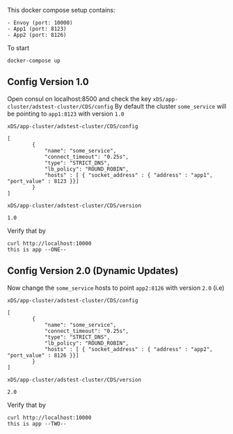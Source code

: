 This docker compose setup contains:

    - Envoy (port: 10000)
    - App1 (port: 8123)
    - App2 (port: 8126)

To start 
```
docker-compose up
```

## Config Version 1.0

Open consul on localhost:8500 and check the key `xDS/app-cluster/adstest-cluster/CDS/config`
By default the cluster `some_service` will be pointing to `app1:8123` with version `1.0`

`xDS/app-cluster/adstest-cluster/CDS/config`

```
[
		{
			"name": "some_service",
			"connect_timeout": "0.25s",
			"type": "STRICT_DNS",
			"lb_policy": "ROUND_ROBIN",
			"hosts" : [ { "socket_address" : { "address" : "app1", "port_value" : 8123 }}]
		}
]
```

`xDS/app-cluster/adstest-cluster/CDS/version`

```
1.0
```


Verify that by 

```
curl http://localhost:10000
this is app --ONE--
```

## Config Version 2.0 (Dynamic Updates)

Now change the `some_service` hosts to point `app2:8126` with version `2.0` (i.e)

`xDS/app-cluster/adstest-cluster/CDS/config`

```
[
		{
			"name": "some_service",
			"connect_timeout": "0.25s",
			"type": "STRICT_DNS",
			"lb_policy": "ROUND_ROBIN",
			"hosts" : [ { "socket_address" : { "address" : "app2", "port_value" : 8126 }}]
		}
]
```

`xDS/app-cluster/adstest-cluster/CDS/version`

```
2.0
```


Verify that by 

```
curl http://localhost:10000
this is app --TWO--
```